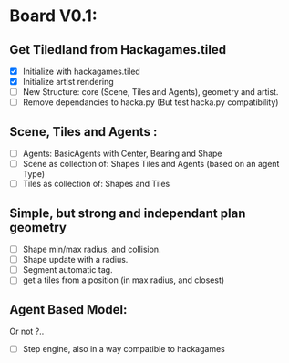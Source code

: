 # Board V0.1:

## Get Tiledland from Hackagames.tiled

- [x] Initialize with hackagames.tiled
- [x] Initialize artist rendering
- [ ] New Structure: core (Scene, Tiles and Agents), geometry and artist.
- [ ] Remove dependancies to hacka.py (But test hacka.py compatibility)

## Scene, Tiles and Agents :

- [ ] Agents: BasicAgents with Center, Bearing and Shape
- [ ] Scene as collection of: Shapes Tiles and Agents (based on an agent Type) 
- [ ] Tiles as collection of: Shapes and Tiles

## Simple, but strong and independant plan geometry

- [ ] Shape min/max radius, and collision.
- [ ] Shape update with a radius.
- [ ] Segment automatic tag.
- [ ] get a tiles from a position (in max radius, and closest)

## Agent Based Model:

Or not ?..

- [ ] Step engine, also in a way compatible to hackagames
 
